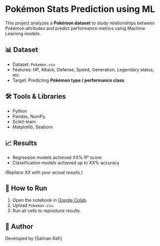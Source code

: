 # Pokémon Stats Prediction using ML

This project analyzes a **Pokémon dataset** to study relationships between Pokémon attributes and predict performance metrics using Machine Learning models.

## 📊 Dataset
- Dataset: `Pokemon.csv`
- Features: HP, Attack, Defense, Speed, Generation, Legendary status, etc.
- Target: Predicting **Pokémon type / performance class**.

## 🛠️ Tools & Libraries
- Python
- Pandas, NumPy
- Scikit-learn
- Matplotlib, Seaborn


## 📈 Results
- Regression models achieved XX% R² score  
- Classification models achieved up to XX% accuracy  

*(Replace XX with your actual results.)*

## 🚀 How to Run
1. Open the notebook in [Google Colab](https://colab.research.google.com/).
2. Upload `Pokemon.csv`.
3. Run all cells to reproduce results.

## 🔗 Author
Developed by [Salman Rafi]
